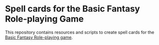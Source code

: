 # Spell cards for the Basic Fantasy Role-playing Game

This repository contains resources and scripts to create spell cards for the [Basic Fantasy Role-playing game](https://www.basicfantasy.org/index.html).
